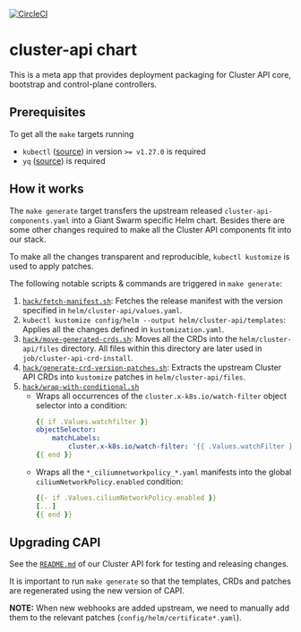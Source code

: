 [![CircleCI](https://circleci.com/gh/giantswarm/cluster-api-app.svg?style=shield)](https://circleci.com/gh/giantswarm/cluster-api-app)

# cluster-api chart

This is a meta app that provides deployment packaging for Cluster API core, bootstrap and control-plane controllers.

## Prerequisites

To get all the `make` targets running

* `kubectl` ([source](https://github.com/kubernetes/kubectl)) in version `>= v1.27.0` is required
* `yq` ([source](https://github.com/mikefarah/yq)) is required

## How it works

The `make generate` target transfers the upstream released `cluster-api-components.yaml` into a Giant Swarm specific Helm chart. Besides there are some other changes required to make all the Cluster API components fit into our stack.

To make all the changes transparent and reproducible, `kubectl kustomize` is used to apply patches.

The following notable scripts & commands are triggered in `make generate`:

1. [`hack/fetch-manifest.sh`](hack/fetch-manifest.sh): Fetches the release manifest with the version specified in `helm/cluster-api/values.yaml`.
1. `kubectl kustomize config/helm --output helm/cluster-api/templates`: Applies all the changes defined in `kustomization.yaml`.
1. [`hack/move-generated-crds.sh`](hack/move-generated-crds.sh): Moves all the CRDs into the `helm/cluster-api/files` directory. All files within this directory are later used in `job/cluster-api-crd-install`.
1. [`hack/generate-crd-version-patches.sh`](hack/generate-crd-version-patches.sh): Extracts the upstream Cluster API CRDs into `kustomize` patches in `helm/cluster-api/files`.
1. [`hack/wrap-with-conditional.sh`](hack/wrap-with-conditional.sh)
    * Wraps all occurrences of the `cluster.x-k8s.io/watch-filter` object selector into a condition:
        ```yaml
        {{ if .Values.watchfilter }}
        objectSelector:
            matchLabels:
                cluster.x-k8s.io/watch-filter: '{{ .Values.watchFilter }}'
        {{ end }}
        ```
    * Wraps all the `*_ciliumnetworkpolicy_*.yaml` manifests into the global `ciliumNetworkPolicy.enabled` condition:
        ```yaml
        {{- if .Values.ciliumNetworkPolicy.enabled }}
        [...]
        {{ end }}
        ```

## Upgrading CAPI

See the [`README.md`](https://github.com/giantswarm/cluster-api/blob/main/README.md) of our Cluster API fork for testing and releasing changes.

It is important to run `make generate` so that the templates, CRDs and patches are regenerated using the new version of CAPI.

**NOTE:** When new webhooks are added upstream, we need to manually add them to the relevant patches (`config/helm/certificate*.yaml`).
